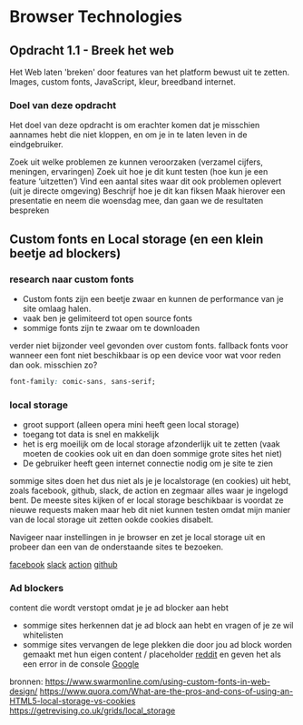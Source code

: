 # Browser Technologies
## Opdracht 1.1 - Breek het web
Het Web laten 'breken' door features van het platform bewust uit te zetten. Images, custom fonts, JavaScript, kleur, breedband internet.

### Doel van deze opdracht
Het doel van deze opdracht is om erachter komen dat je misschien aannames hebt die niet kloppen, en om je in te laten leven in de eindgebruiker.

Zoek uit welke problemen ze kunnen veroorzaken (verzamel cijfers, meningen, ervaringen)
Zoek uit hoe je dit kunt testen (hoe kun je een feature ‘uitzetten’)
Vind een aantal sites waar dit ook problemen oplevert (uit je directe omgeving)
Beschrijf hoe je dit kan fiksen
Maak hierover een presentatie en neem die woensdag mee, dan gaan we de resultaten bespreken


## Custom fonts en Local storage (en een klein beetje ad blockers)
  ### research naar custom fonts 
  * Custom fonts zijn een beetje zwaar en kunnen de performance van je site omlaag halen.
  * vaak ben je gelimiteerd tot open source fonts
  * sommige fonts zijn te zwaar om te downloaden
  
verder niet bijzonder veel gevonden over custom fonts.
fallback fonts voor wanneer een font niet beschikbaar is op een device voor wat voor reden dan ook.
misschien zo?
``` css
font-family: comic-sans, sans-serif;
```

  ### local storage
  * groot support (alleen opera mini heeft geen local storage)
  * toegang tot data is snel en makkelijk
  * het is erg moeilijk om de local storage afzonderlijk uit te zetten (vaak moeten de cookies ook uit en dan doen sommige grote sites het niet)
  * De gebruiker heeft geen internet connectie nodig om je site te zien
  
  sommige sites doen het dus niet als je je localstorage (en cookies) uit hebt, zoals facebook, github, slack, de action en zegmaar alles waar je ingelogd bent.
  De meeste sites kijken of er local storage beschikbaar is voordat ze nieuwe requests maken maar heb dit niet kunnen testen omdat mijn manier van de local storage uit zetten ookde cookies disabelt.
  
 Navigeer naar instellingen in je browser en zet je local storage uit en probeer dan een van de onderstaande sites te bezoeken.
  
  [facebook](facebook.com)
  [slack](https://minor-web-1819.slack.com/)
  [action](https://www.action.com/nl-nl/)
  [github](https://github.com/Timilof/browser-technologies-1819)
  
### Ad blockers
  content die wordt verstopt omdat je je ad blocker aan hebt
  * sommige sites herkennen dat je ad block aan hebt en vragen of je ze wil whitelisten
  * sommige sites vervangen de lege plekken die door jou ad block worden gemaakt met hun eigen content / placeholder [reddit](https://www.reddit.com) en geven het als een error in de console [Google](google.com)
  
bronnen:
https://www.swarmonline.com/using-custom-fonts-in-web-design/
https://www.quora.com/What-are-the-pros-and-cons-of-using-an-HTML5-local-storage-vs-cookies
https://getrevising.co.uk/grids/local_storage
